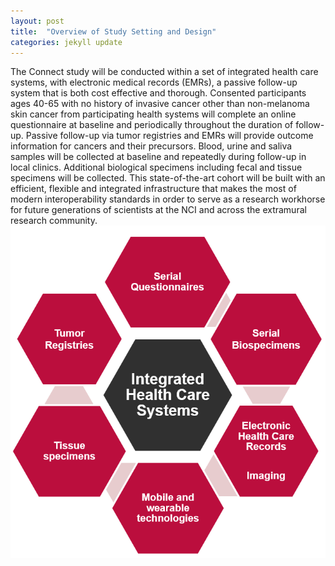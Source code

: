 ```yaml
---
layout: post
title:  "Overview of Study Setting and Design"
categories: jekyll update
---
```

The Connect study will be conducted within a set of integrated health care systems, with electronic medical records (EMRs), a passive follow-up system that is both cost effective and thorough. Consented participants ages 40-65 with no history of invasive cancer other than non-melanoma skin cancer from participating health systems will complete an online questionnaire at baseline and periodically throughout the duration of follow-up. Passive follow-up via tumor registries and EMRs will provide outcome information for cancers and their precursors. Blood, urine and saliva samples will be collected at baseline and repeatedly during follow-up in local clinics. Additional biological specimens including fecal and tissue specimens will be collected. This state-of-the-art cohort will be built with an efficient, flexible and integrated infrastructure that makes the most of modern interoperability standards in order to serve as a research workhorse for future generations of scientists at the NCI and across the extramural research community.
<img src='../RedGraphic (1).png'>